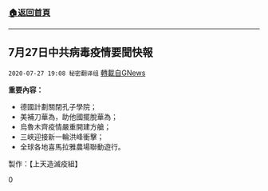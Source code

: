 ###  [:house:返回首頁](https://github.com/ourhimalayas/txt)
---

## 7月27日中共病毒疫情要聞快報
`2020-07-27 19:08 秘密翻译组` [轉載自GNews](https://gnews.org/zh-hant/277815/)

**重要內容：**

- 德國計劃關閉孔子學院；
- 美補刀華為，助他國擺脫華為；
- 烏魯木齊疫情嚴重開建方艙；
- 三峽迎接新一輪洪峰衝擊；
- 全球各地喜馬拉雅農場聯動遊行。




製作：【上天造滅疫組】

0
